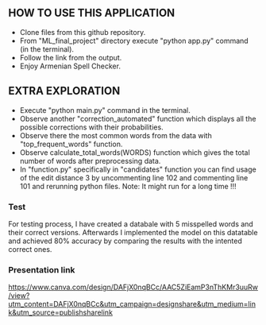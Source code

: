 ## HOW TO USE THIS APPLICATION

- Clone files from this github repository.
- From "ML_final_project" directory execute "python app.py" command (in the terminal).
- Follow the link from the output.
- Enjoy Armenian Spell Checker.

## EXTRA EXPLORATION

- Execute "python main.py" command in the terminal.
- Observe another "correction_automated" function which displays all the possible corrections with their probabilities.
- Observe there the most common words from the data with "top_frequent_words" function.
- Observe calculate_total_words(WORDS) function which gives the total number of words after preprocessing data.
- In "function.py" specifically in "candidates" function you can find usage of the edit distance 3 by uncommenting line 102 and commenting line 101 and rerunning python files. Note: It might run for a long time !!!

### Test

For testing process, I have created a databale with 5 misspelled words and their correct versions. Afterwards I implemented the model on this datatable and achieved 80% accuracy by comparing the results with the intented correct ones. 

### Presentation link
https://www.canva.com/design/DAFjX0nqBCc/AAC5ZiEamP3nThKMr3uuRw/view?utm_content=DAFjX0nqBCc&utm_campaign=designshare&utm_medium=link&utm_source=publishsharelink
